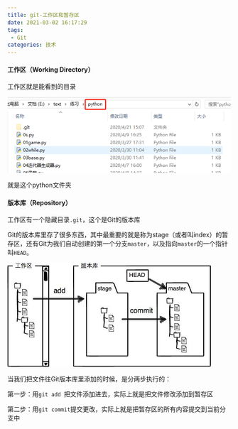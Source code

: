 ```yaml
---
title: git-工作区和暂存区
date: 2021-03-02 16:17:29
tags: 
 - Git
categories: 技术
---
```




#### 工作区（Working Directory）

工作区就是能看到的目录

![](git-工作区和暂存区/image-20200421161510758.png)

就是这个python文件夹

<!--more-->

#### 版本库（Repository）

工作区有一个隐藏目录`.git`，这个是Git的版本库

Git的版本库里存了很多东西，其中最重要的就是称为stage（或者叫index）的暂存区，还有Git为我们自动创建的第一个分支`master`，以及指向`master`的一个指针叫`HEAD`。

![](git-工作区和暂存区/0.jpg)

当我们把文件往Git版本库里添加的时候，是分两步执行的：

第一步：用`git add `把文件添加进去，实际上就是把文件修改添加到暂存区

第二步：用`git commit`提交更改，实际上就是把暂存区的所有内容提交到当前分支中


